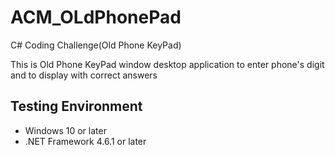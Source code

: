# ACM_OLdPhonePad
C# Coding Challenge(Old Phone KeyPad)

This is Old Phone KeyPad window desktop application to enter phone's digit and to display with correct answers

## Testing Environment
- Windows 10 or later
- .NET Framework 4.6.1 or later



